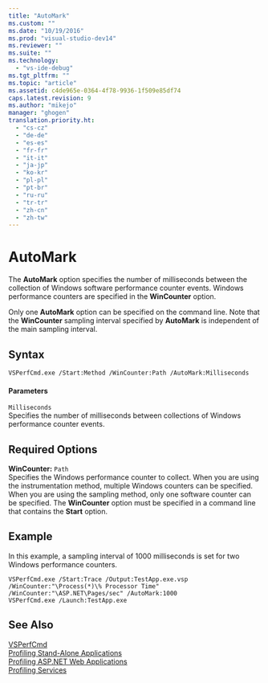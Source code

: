 ```yaml
---
title: "AutoMark"
ms.custom: ""
ms.date: "10/19/2016"
ms.prod: "visual-studio-dev14"
ms.reviewer: ""
ms.suite: ""
ms.technology: 
  - "vs-ide-debug"
ms.tgt_pltfrm: ""
ms.topic: "article"
ms.assetid: c4de965e-0364-4f78-9936-1f509e85df74
caps.latest.revision: 9
ms.author: "mikejo"
manager: "ghogen"
translation.priority.ht: 
  - "cs-cz"
  - "de-de"
  - "es-es"
  - "fr-fr"
  - "it-it"
  - "ja-jp"
  - "ko-kr"
  - "pl-pl"
  - "pt-br"
  - "ru-ru"
  - "tr-tr"
  - "zh-cn"
  - "zh-tw"
---
```

# AutoMark
The **AutoMark** option specifies the number of milliseconds between the collection of Windows software performance counter events. Windows performance counters are specified in the **WinCounter** option.  
  
 Only one **AutoMark** option can be specified on the command line. Note that the **WinCounter** sampling interval specified by **AutoMark** is independent of the main sampling interval.  
  
## Syntax  
  
```  
VSPerfCmd.exe /Start:Method /WinCounter:Path /AutoMark:Milliseconds  
```  
  
#### Parameters  
 `Milliseconds`  
 Specifies the number of milliseconds between collections of Windows performance counter events.  
  
## Required Options  
 **WinCounter:** `Path`  
 Specifies the Windows performance counter to collect. When you are using the instrumentation method, multiple Windows counters can be specified. When you are using the sampling method, only one software counter can be specified. The **WinCounter** option must be specified in a command line that contains the **Start** option.  
  
## Example  
 In this example, a sampling interval of 1000 milliseconds is set for two Windows performance counters.  
  
```  
VSPerfCmd.exe /Start:Trace /Output:TestApp.exe.vsp /WinCounter:"\Process(*)\% Processor Time" /WinCounter:"\ASP.NET\Pages/sec" /AutoMark:1000  
VSPerfCmd.exe /Launch:TestApp.exe  
```  
  
## See Also  
 [VSPerfCmd](../profiling/vsperfcmd.md)   
 [Profiling Stand-Alone Applications](../profiling/command-line-profiling-of-stand-alone-applications.md)   
 [Profiling ASP.NET Web Applications](../profiling/command-line-profiling-of-asp.net-web-applications.md)   
 [Profiling Services](../profiling/command-line-profiling-of-services.md)